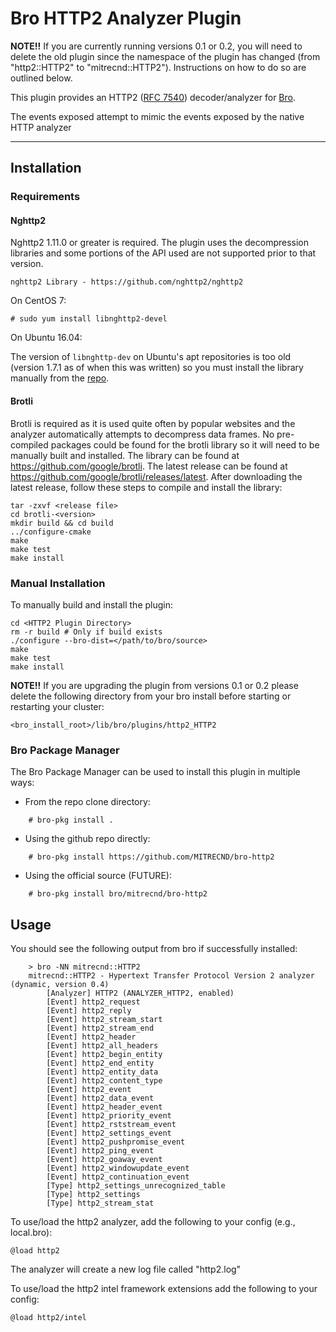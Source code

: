 # Bro HTTP2 Analyzer Plugin

__NOTE!!__ If you are currently running versions 0.1 or 0.2, you will need to
delete the old plugin since the namespace of the plugin has changed (from
"http2::HTTP2" to "mitrecnd::HTTP2"). Instructions on how to do so are
outlined below.

This plugin provides an HTTP2 ([RFC 7540](https://tools.ietf.org/html/rfc7540))
decoder/analyzer for [Bro](https://www.bro.org/).

The events exposed attempt to mimic the events exposed by the native HTTP analyzer

------

## Installation

### Requirements

#### Nghttp2

Nghttp2 1.11.0 or greater is required. The plugin uses the decompression
libraries and some portions of the API used are not supported prior to that
version.

    nghttp2 Library - https://github.com/nghttp2/nghttp2

On CentOS 7:

    # sudo yum install libnghttp2-devel

On Ubuntu 16.04:

The version of `libnghttp-dev` on Ubuntu's apt repositories is too
old (version 1.7.1 as of when this was written) so you must install the library
manually from the [repo](https://github.com/nghttp2/nghttp2/releases/latest).

#### Brotli

Brotli is required as it is used quite often by popular websites and the
analyzer automatically attempts to decompress data frames. No pre-compiled
packages could be found for the brotli library so it will need to be manually
built and installed. The library can be found at
https://github.com/google/brotli. The latest release can be found at
https://github.com/google/brotli/releases/latest. After downloading the latest
release, follow these steps to compile and install the library:

    tar -zxvf <release file>
    cd brotli-<version>
    mkdir build && cd build
    ../configure-cmake
    make
    make test
    make install

### Manual Installation

To manually build and install the plugin:

    cd <HTTP2 Plugin Directory>
    rm -r build # Only if build exists
    ./configure --bro-dist=</path/to/bro/source>
    make
    make test
    make install


__NOTE!!__ If you are upgrading the plugin from versions 0.1 or 0.2 please
delete the following directory from your bro install before starting or
restarting your cluster:

    <bro_install_root>/lib/bro/plugins/http2_HTTP2


### Bro Package Manager

The Bro Package Manager can be used to install
this plugin in multiple ways:

* From the repo clone directory:
```
    # bro-pkg install .
```

* Using the github repo directly:
```
    # bro-pkg install https://github.com/MITRECND/bro-http2
```

* Using the official source (FUTURE):
```
    # bro-pkg install bro/mitrecnd/bro-http2
```

## Usage

You should see the following output from bro if successfully installed:

```
    > bro -NN mitrecnd::HTTP2
    mitrecnd::HTTP2 - Hypertext Transfer Protocol Version 2 analyzer (dynamic, version 0.4)
        [Analyzer] HTTP2 (ANALYZER_HTTP2, enabled)
        [Event] http2_request
        [Event] http2_reply
        [Event] http2_stream_start
        [Event] http2_stream_end
        [Event] http2_header
        [Event] http2_all_headers
        [Event] http2_begin_entity
        [Event] http2_end_entity
        [Event] http2_entity_data
        [Event] http2_content_type
        [Event] http2_event
        [Event] http2_data_event
        [Event] http2_header_event
        [Event] http2_priority_event
        [Event] http2_rststream_event
        [Event] http2_settings_event
        [Event] http2_pushpromise_event
        [Event] http2_ping_event
        [Event] http2_goaway_event
        [Event] http2_windowupdate_event
        [Event] http2_continuation_event
        [Type] http2_settings_unrecognized_table
        [Type] http2_settings
        [Type] http2_stream_stat
```


To use/load the http2 analyzer, add the following to your config
(e.g., local.bro):

    @load http2

The analyzer will create a new log file called "http2.log"

To use/load the http2 intel framework extensions add the following
to your config:

    @load http2/intel
